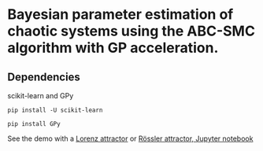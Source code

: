 # Bayesian parameter estimation of chaotic systems using the ABC-SMC algorithm with GP acceleration.
## Dependencies
 scikit-learn and GPy
 
 `pip install -U scikit-learn`
 
 `pip install GPy`

See the demo with a [Lorenz attractor](https://github.com/sanmitraghosh/ABC-Chaos/blob/master/lorenz.py) or [Rössler attractor, Jupyter notebook](https://github.com/sanmitraghosh/ABC-Chaos/blob/master/Rössler_attractor.ipynb)
